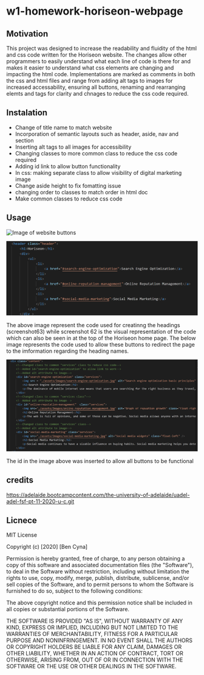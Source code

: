 # w1-homework-horiseon-webpage
## Motivation
This project was designed to increase the readability and fluidity of the html and css code written for the Horiseon website. The changes allow other programmers to easily understand what each line of code is there for and makes it easier to understand what css elements are changing and impacting the html code. Implementations are marked as comments in both the css and html files and range from adding alt tags to images for increased accessability, ensuring all buttons, renaming and rearranging elemts and tags for clarity and chnages to reduce the css code required. 

## Instalation 
- Change of title name to match website
- Incorporation of semantic layouts such as header, aside, nav and section
- Inserting alt tags to all images for accessibility 
- Changing classes to more common class to reduce the css code required
- Adding id link to allow button functionality 
- In css: making separate class to allow visibility of digital marketing image
- Change aside height to fix fomatting issue
- changing order to classes to match order in html doc
- Make common classes to reduce css code

## Usage 

![Image of website buttons](./assets/images/screenshot62.png)

![Image of code for buttons](./assets/images/screenshot63.png)

The above image represent the code used for creatinng the headings (screenshot63) while screenshot 62 is the visual representation of the code which can also be seen in at the top of the Horiseon home page. The below image represents the code used to allow these buttons to redirect the page to the imformation regarding the heading names.

![Image of website buttons](./assets/images/screenshot64.png)

The id in the image above was inserted to allow all buttons to be functional


## credits 
https://adelaide.bootcampcontent.com/the-university-of-adelaide/uadel-adel-fsf-pt-11-2020-u-c.git

## Licnece 
MIT License

Copyright (c) [2020] [Ben Cyna]

Permission is hereby granted, free of charge, to any person obtaining a copy
of this software and associated documentation files (the "Software"), to deal
in the Software without restriction, including without limitation the rights
to use, copy, modify, merge, publish, distribute, sublicense, and/or sell
copies of the Software, and to permit persons to whom the Software is
furnished to do so, subject to the following conditions:

The above copyright notice and this permission notice shall be included in all
copies or substantial portions of the Software.

THE SOFTWARE IS PROVIDED "AS IS", WITHOUT WARRANTY OF ANY KIND, EXPRESS OR
IMPLIED, INCLUDING BUT NOT LIMITED TO THE WARRANTIES OF MERCHANTABILITY,
FITNESS FOR A PARTICULAR PURPOSE AND NONINFRINGEMENT. IN NO EVENT SHALL THE
AUTHORS OR COPYRIGHT HOLDERS BE LIABLE FOR ANY CLAIM, DAMAGES OR OTHER
LIABILITY, WHETHER IN AN ACTION OF CONTRACT, TORT OR OTHERWISE, ARISING FROM,
OUT OF OR IN CONNECTION WITH THE SOFTWARE OR THE USE OR OTHER DEALINGS IN THE
SOFTWARE.

